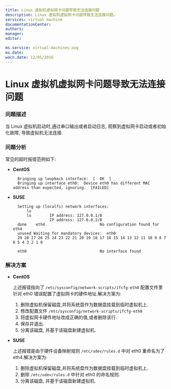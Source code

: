 ```yaml
---
title: Linux 虚拟机虚拟网卡问题导致无法连接问题
description: Linux 虚拟机虚拟网卡问题导致无法连接问题。
services: virtual machine
documentationCenter: 
authors: 
manager: 
editor: 

ms.service: virtual-machines-aog
ms.date: 
wacn.date: 12/05/2016
---
```


# Linux 虚拟机虚拟网卡问题导致无法连接问题 #

### 问题描述 ###

当 Linux 虚拟机启动时,通过串口输出或者启动日志, 观察到虚拟网卡启动或者初始化故障, 导致虚拟机无法连接.

### 问题分析 ###

常见的超时报错范例如下:

- **CentOS**
 
        Bringing up loopback interface:  [  OK  ]
        Bringing up interface eth0:  Device eth0 has different MAC address than expected, ignoring.  [FAILED]

- **SUSE**
 
        Setting up (localfs) network interfaces:
            lo        
            lo        IP address: 127.0.0.1/8   
                      IP address: 127.0.0.2/8   
        done   	eth4      		            No configuration found for eth4
        unused Waiting for mandatory devices:  eth0 
        29 28 27 26 25 24 23 22 21 20 19 18 17 16 15 14 13 12 11 10 9 8 7 6 5 4 3 2 1 0 
         
        eth0                                No interface found		

### 解决方案 ###

- **CentOS**
 
    上述报错指向了 `/etc/sysconfig/network-scripts/ifcfg-eth0` 配置文件里针对 eth0 错误配置了虚拟网卡的硬件地址.解决方案为:

    1.	删除虚拟机保留磁盘,并将系统盘作为数据盘挂载到临时虚拟机上.
    2.	修改配置文件 `/etc/sysconfig/network-scripts/ifcfg-eth0`
    3.	将虚拟网卡硬件地址改成正确的值,或者删除该行.
    4.	保存并退出.
    5.	分离该磁盘, 并基于该磁盘新建虚拟机.

- **SUSE**
 
    上述报错是由于硬件设备映射规则 `/etc/udev/rules.d` 中对 eth0 重命名为了 eth4.解决方案为:

    1.	删除虚拟机保留磁盘,并将系统盘作为数据盘挂载到临时虚拟机上.
    2.	删除 `/etc/udev/rules.d` 中针对 eth0 的命名规则.
    3.	分离该磁盘, 并基于该磁盘新建虚拟机.